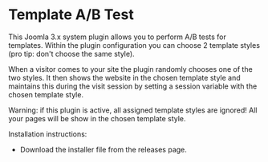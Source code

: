 Template A/B Test
=================

This Joomla 3.x system plugin allows you to perform A/B tests for templates.
Within the plugin configuration you can choose 2 template styles (pro tip: don't choose the same style).

When a visitor comes to your site the plugin randomly chooses one of the two styles.
It then shows the website in the chosen template style and maintains this during the visit session by setting a session variable with the chosen template style.

Warning: if this plugin is active, all assigned template styles are ignored! All your pages will be show in the chosen template style.

Installation instructions:
* Download the installer file from the releases page.
